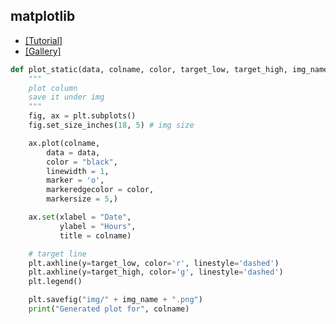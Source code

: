 ## matplotlib
- [[Tutorial]](https://matplotlib.org/stable/tutorials/index.html)
- [[Gallery]](https://matplotlib.org/stable/gallery/index.html)

```py
def plot_static(data, colname, color, target_low, target_high, img_name):
    """
    plot column
    save it under img
    """
    fig, ax = plt.subplots()
    fig.set_size_inches(18, 5) # img size

    ax.plot(colname,
        data = data,
        color = "black",
        linewidth = 1,
        marker = 'o',
        markeredgecolor = color,
        markersize = 5,)

    ax.set(xlabel = "Date",
           ylabel = "Hours",
           title = colname)

    # target line
    plt.axhline(y=target_low, color='r', linestyle='dashed')
    plt.axhline(y=target_high, color='g', linestyle='dashed')
    plt.legend()

    plt.savefig("img/" + img_name + ".png")
    print("Generated plot for", colname)
```
